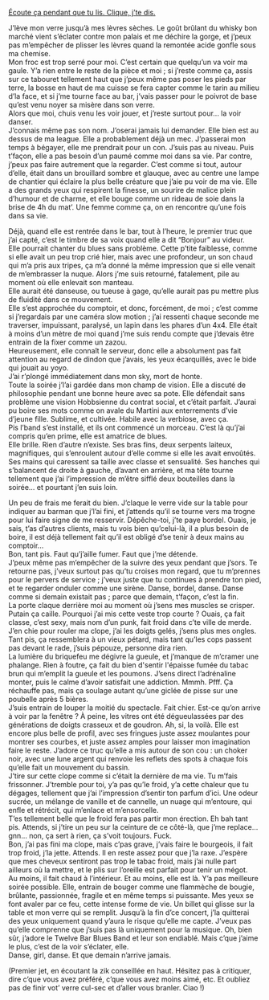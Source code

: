
[Écoute ça pendant que tu lis. Clique, j’te dis.](https://l.facebook.com/l.php?u=https%3A%2F%2Fwww.youtube.com%2Fwatch%3Fv%3Dx1dBWRybOxc%26feature%3Dshare%26fbclid%3DIwAR39Q13ZVA_6JgH-YFbnZ00tt-LGxuPimn7j-j0rTQIuawbz_AY2dFrU9pk&h=AT0In2bzqVhPj10FaCc3feTJz4ypWhmaT3aLn4z3P4L4ltJK513OFJj_6eFbH-KoIpGufezXdRFPjMmwMPqkWAuQw--qZcQhKhtriIdkWRjb2j0wugPXvMUuIhPHTVlFuBVumTWKppSRXB2HBblvdA)  
  
J’lève mon verre jusqu’à mes lèvres sèches. Le goût brûlant du whisky bon marché vient s’éclater contre mon palais et me déchire la gorge, et j’peux pas m’empêcher de plisser les lèvres quand la remontée acide gonfle sous ma chemise.  
Mon froc est trop serré pour moi. C’est certain que quelqu’un va voir ma gaule. Y’a rien entre le reste de la pièce et moi ; si j’reste comme ça, assis sur ce tabouret tellement haut que j’peux même pas poser les pieds par terre, la bosse en haut de ma cuisse se fera capter comme le tarin au milieu d’la face, et si j’me tourne face au bar, j’vais passer pour le poivrot de base qu’est venu noyer sa misère dans son verre.  
Alors que moi, chuis venu les voir jouer, et j’reste surtout pour... la voir danser.  
J’connais même pas son nom. J’oserai jamais lui demander. Elle bien est au dessus de ma league. Elle a probablement déjà un mec. J’passerai mon temps à bégayer, elle me prendrait pour un con. J’suis pas au niveau. Puis t’façon, elle a pas besoin d’un paumé comme moi dans sa vie. Par contre, j’peux pas faire autrement que la regarder. C’est comme si tout, autour d’elle, était dans un brouillard sombre et glauque, avec au centre une lampe de chantier qui éclaire la plus belle créature que j’aie pu voir de ma vie. Elle a des grands yeux qui respirent la finesse, un sourire de malice plein d’humour et de charme, et elle bouge comme un rideau de soie dans la brise de 4h du mat’. Une femme comme ça, on en rencontre qu’une fois dans sa vie.

Déjà, quand elle est rentrée dans le bar, tout à l’heure, le premier truc que j’ai capté, c’est le timbre de sa voix quand elle a dit “Bonjour” au videur.  
Elle pourrait chanter du blues sans problème. Cette p’tite faiblesse, comme si elle avait un peu trop crié hier, mais avec une profondeur, un son chaud qui m’a pris aux tripes, ça m’a donné la même impression que si elle venait de m’embrasser la nuque. Alors j’me suis retourné, fatalement, pile au moment où elle enlevait son manteau.  
Elle aurait été danseuse, ou tueuse à gage, qu’elle aurait pas pu mettre plus de fluidité dans ce mouvement.  
Elle s’est approchée du comptoir, et donc, forcément, de moi ; c’est comme si j’regardais par une caméra slow motion ; j’ai ressenti chaque seconde me traverser, impuissant, paralysé, un lapin dans les phares d’un 4x4. Elle était à moins d’un mètre de moi quand j’me suis rendu compte que j’devais être entrain de la fixer comme un zazou.  
Heureusement, elle connaît le serveur, donc elle a absolument pas fait attention au regard de dindon que j’avais, les yeux écarquillés, avec le bide qui jouait au yoyo.  
J’ai r’plongé immédiatement dans mon sky, mort de honte.  
Toute la soirée j’l’ai gardée dans mon champ de vision. Elle a discuté de philosophie pendant une bonne heure avec sa pote. Elle défendait sans problème une vision Hobbsienne du contrat social, et c’était parfait. J’aurai pu boire ses mots comme on avale du Martini aux enterrements d’vie d’jeune fille. Sublime, et cultivée. Habile avec la verbiose, avec ça.  
Pis l’band s’est installé, et ils ont commencé un morceau. C’est là qu’j’ai compris qu’en prime, elle est amatrice de blues.  
Elle brille. Rien d’autre n’existe. Ses bras fins, deux serpents laiteux, magnifiques, qui s’enroulent autour d’elle comme si elle les avait envoûtés. Ses mains qui caressent sa taille avec classe et sensualité. Ses hanches qui s’balancent de droite à gauche, d’avant en arrière, et ma tête tourne tellement que j’ai l’impression de m’être sifflé deux bouteilles dans la soirée... et pourtant j’en suis loin.  
  
Un peu de frais me ferait du bien. J’claque le verre vide sur la table pour indiquer au barman que j’l’ai fini, et j’attends qu’il se tourne vers ma trogne pour lui faire signe de me resservir. Dépêche-toi, j’te paye bordel. Ouais, je sais, t’as d’autres clients, mais tu vois bien qu’celui-là, il a plus besoin de boire, il est déjà tellement fait qu’il est obligé d’se tenir à deux mains au comptoir...  
Bon, tant pis. Faut qu’j’aille fumer. Faut que j’me détende.  
J’peux même pas m’empêcher de la suivre des yeux pendant que j’sors. Te retourne pas, j’veux surtout pas qu’tu croises mon regard, que tu m’prennes pour le pervers de service ; j’veux juste que tu continues à prendre ton pied, et te regarder onduler comme une sirène. Danse, bordel, danse. Danse comme si demain existait pas ; parce que demain, t’façon, c’est la fin.  
La porte claque derrière moi au moment où j’sens mes muscles se crisper. Putain ça caille. Pourquoi j’ai mis cette veste trop courte ? Ouais, ça fait classe, c’est sexy, mais nom d’un punk, fait froid dans c’te ville de merde.  
J’en chie pour rouler ma clope, j’ai les doigts gelés, j’sens plus mes ongles. Tant pis, ça ressemblera à un vieux pétard, mais tant qu’les cops passent pas devant le rade, j’suis pépouze, personne dira rien.  
La lumière du briquefeu me dégivre la gueule, et j’manque de m’cramer une phalange. Rien à foutre, ça fait du bien d'sentir l'épaisse fumée du tabac brun qui m’emplit la gueule et les poumons. J’sens direct l’adrénaline monter, puis le calme d’avoir satisfait une addiction. Mmmh. Pfff. Ça réchauffe pas, mais ça soulage autant qu’une giclée de pisse sur une poubelle après 5 bières.  
J’suis entrain de louper la moitié du spectacle. Fait chier. Est-ce qu’on arrive à voir par la fenêtre ? À peine, les vitres ont été dégueulassées par des générations de doigts crasseux et de goudron. Ah, si, la voilà. Elle est encore plus belle de profil, avec ses fringues juste assez moulantes pour montrer ses courbes, et juste assez amples pour laisser mon imagination faire le reste. J’adore ce truc qu’elle a mis autour de son cou : un choker noir, avec une lune argent qui renvoie les reflets des spots à chaque fois qu’elle fait un mouvement du bassin.  
J’tire sur cette clope comme si c’était la dernière de ma vie. Tu m’fais frissonner. J’tremble pour toi, y’a pas qu’le froid, y’a cette chaleur que tu dégages, tellement que j’ai l’impression d’sentir ton parfum d’ici. Une odeur sucrée, un mélange de vanille et de cannelle, un nuage qui m’entoure, qui enfle et rétrécit, qui m’enlace et m’ensorcelle.  
T’es tellement belle que le froid fera pas partir mon érection. Eh bah tant pis. Attends, si j’tire un peu sur la ceinture de ce côté-là, que j’me replace... gnn... non, ça sert à rien, ça s’voit toujours. Fuck.  
Bon, j’ai pas fini ma clope, mais c’pas grave, j’vais faire le bourgeois, il fait trop froid, j’la jette. Attends. Il en reste assez pour que j’la raxe. J’espère que mes cheveux sentiront pas trop le tabac froid, mais j’ai nulle part ailleurs où la mettre, et le plis sur l’oreille est parfait pour tenir un mégot.  
Au moins, il fait chaud à l’intérieur. Et au moins, elle est là. Y’a pas meilleure soirée possible. Elle, entrain de bouger comme une flammèche de bougie, brûlante, passionnée, fragile et en même temps si puissante. Mes yeux se font avaler par ce feu, cette intense forme de vie. Un billet qui glisse sur la table et mon verre qui se remplit. Jusqu’à la fin d’ce concert, j’la quitterai des yeux uniquement quand y’aura le risque qu’elle me capte. J’veux pas qu’elle comprenne que j’suis pas là uniquement pour la musique. Oh, bien sûr, j’adore le Twelve Bar Blues Band et leur son endiablé. Mais c’que j’aime le plus, c’est de la voir s’éclater, elle.  
Danse, girl, danse. Et que demain n’arrive jamais.
  
(Premier jet, en écoutant la zik conseillée en haut. Hésitez pas à critiquer, dire c’que vous avez préféré, c’que vous avez moins aimé, etc. Et oubliez pas de finir vot’ verre cul-sec et d’aller vous branler. Ciao !)